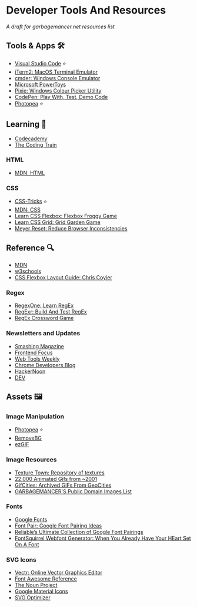 # **Developer Tools And Resources**

*A draft for garbagemancer.net resources list*

## Tools & Apps 🛠️
* [Visual Studio Code](https://code.visualstudio.com/) ⭐
* [iTerm2: MacOS Terminal Emulator](https://iterm2.com/)
* [cmder: Windows Console Emulator](https://cmder.app/)
* [Microsoft PowerToys](https://github.com/microsoft/PowerToys)
* [Pixie: Windows Colour Picker Utility](http://www.nattyware.com/pixie.php)
* [CodePen: Play With, Test, Demo Code](https://codepen.io/pen)
* [Photopea](https://www.photopea.com/) ⭐

## **Learning** 📖
* [Codecademy](https://www.codecademy.com/)
* [The Coding Train](https://thecodingtrain.com/)

### **HTML**
* [MDN: HTML](https://developer.mozilla.org/en-US/docs/Web/HTML)

### **CSS**
* [CSS-Tricks](https://css-tricks.com/) ⭐
* [MDN: CSS](https://developer.mozilla.org/en-US/docs/Web/CSS)
* [Learn CSS Flexbox: Flexbox Froggy Game](https://flexboxfroggy.com/)
* [Learn CSS Grid: Grid Garden Game](https://cssgridgarden.com/)
* [Meyer Reset: Reduce Browser Inconsistencies](https://meyerweb.com/eric/tools/css/reset/)

## **Reference** 🔍
* [MDN](https://developer.mozilla.org/en-US/)
* [w3schools](https://www.w3schools.com/)
* [CSS Flexbox Layout Guide: Chris Coyier](https://css-tricks.com/snippets/css/a-guide-to-flexbox/)

### **Regex**
* [RegexOne: Learn RegEx](https://regexone.com/)
* [RegExr: Build And Test RegEx](https://regexr.com/)
* [RegEx Crossword Game](https://regexcrossword.com/)

### **Newsletters and Updates**
* [Smashing Magazine](https://www.smashingmagazine.com/)
* [Frontend Focus](https://frontendfoc.us/)
* [Web Tools Weekly](https://webtoolsweekly.com/)
* [Chrome Developers Blog](https://developer.chrome.com/blog/)
* [HackerNoon](https://hackernoon.com/)
* [DEV](https://dev.to/)

## **Assets** 🖼️

### **Image Manipulation**
* [Photopea](https://www.photopea.com/) ⭐
* [RemoveBG](https://www.remove.bg/)
* [ezGIF](https://ezgif.com/)

### **Image Resources**
* [Texture Town: Repository of textures](https://textures.neocities.org/)
* [22,000 Animated Gifs from ~2001](https://gearsphere.tumblr.com/post/696057654698704896/22000-animated-gifs-google-drive)
* [GifCities: Archived GIFs From GeoCities](https://gifcities.org/)
* [GARBAGEMANCER'S Public Domain Images List](https://garbagemancer.net/tools#publicdomain)

### **Fonts**
* [Google Fonts](https://fonts.google.com/)
* [Font Pair: Google Font Pairing Ideas](https://www.fontpair.co/all)
* [Reliable’s Ultimate Collection of Google Font Pairings](https://heyreliable.com/ultimate-google-font-pairings/)
* [FontSquirrel Webfont Generator: When You Already Have Your HEart Set On A Font](https://www.fontsquirrel.com/tools/webfont-generator)

### **SVG Icons**
* [Vectr: Online Vector Graphics Editor](https://vectr.com/)
* [Font Awesome Reference](https://fontawesome.com/search)
* [The Noun Project](https://thenounproject.com/)
* [Google Material Icons](https://fonts.google.com/icons)
* [SVG Optimizer](https://svgoptimizer.com/)
